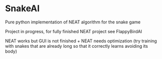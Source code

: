 # SnakeAI
Pure python implementation of NEAT algorithm for the snake game

Project in progress, for fully finished NEAT project see FlappyBirdAI

NEAT works but GUI is not finished + NEAT needs optimization (try training with snakes that are already long so that it correctly learns avoiding its body)
